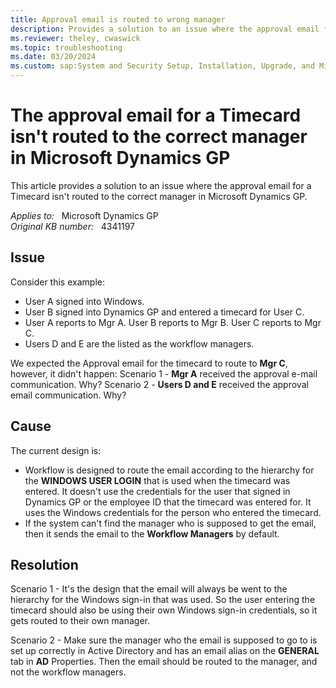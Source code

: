 ```yaml
---
title: Approval email is routed to wrong manager
description: Provides a solution to an issue where the approval email for a Timecard isn't routed to the correct manager in Microsoft Dynamics GP.
ms.reviewer: theley, cwaswick
ms.topic: troubleshooting
ms.date: 03/20/2024
ms.custom: sap:System and Security Setup, Installation, Upgrade, and Migrations
---
```

# The approval email for a Timecard isn't routed to the correct manager in Microsoft Dynamics GP

This article provides a solution to an issue where the approval email for a Timecard isn't routed to the correct manager in Microsoft Dynamics GP.

_Applies to:_ &nbsp; Microsoft Dynamics GP  
_Original KB number:_ &nbsp; 4341197

## Issue

Consider this example:

- User A signed into Windows.
- User B signed into Dynamics GP and entered a timecard for User C.
- User A reports to Mgr A. User B reports to Mgr B. User C reports to Mgr C.
- Users D and E are the listed as the workflow managers.

We expected the Approval email for the timecard to route to **Mgr C**, however, it didn't happen:
Scenario 1 - **Mgr A** received the approval e-mail communication.  Why?
Scenario 2 - **Users D and E** received the approval email communication.  Why?

## Cause

The current design is:

- Workflow is designed to route the email according to the hierarchy for the **WINDOWS USER LOGIN** that is used when the timecard was entered.  It doesn't use the credentials for the user that signed in Dynamics GP or the employee ID that the timecard was entered for.  It uses the Windows credentials for the person who entered the timecard.
- If the system can't find the manager who is supposed to get the email, then it sends the email to the **Workflow Managers** by default.

## Resolution

Scenario 1 - It's the design that the email will always be went to the hierarchy for the Windows sign-in that was used. So the user entering the timecard should also be using their own Windows sign-in credentials, so it gets routed to their own manager.

Scenario 2 - Make sure the manager who the email is supposed to go to is set up correctly in Active Directory and has an email alias on the **GENERAL** tab in **AD** Properties. Then the email should be routed to the manager, and not the workflow managers.
